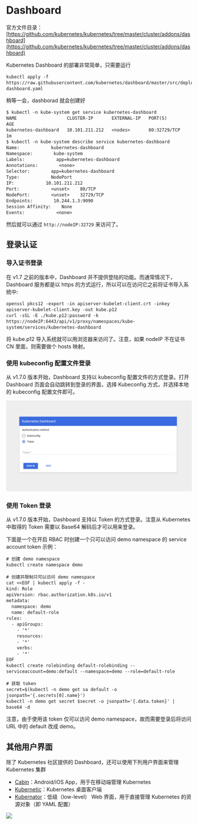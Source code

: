 # Dashboard

 官方文件目录：[https://github.com/kubernetes/kubernetes/tree/master/cluster/addons/dashboard](https://github.com/kubernetes/kubernetes/tree/master/cluster/addons/dashboard)

 Kubernetes Dashboard 的部署非常简单，只需要运行

```text
kubectl apply -f https://raw.githubusercontent.com/kubernetes/dashboard/master/src/deploy/recommended/kubernetes-dashboard.yaml
```

 稍等一会，dashborad 就会创建好

```text
$ kubectl -n kube-system get service kubernetes-dashboard
NAME                   CLUSTER-IP       EXTERNAL-IP   PORT(S)        AGE
kubernetes-dashboard   10.101.211.212   <nodes>       80:32729/TCP   1m
$ kubectl -n kube-system describe service kubernetes-dashboard
Name:            kubernetes-dashboard
Namespace:        kube-system
Labels:            app=kubernetes-dashboard
Annotations:        <none>
Selector:        app=kubernetes-dashboard
Type:            NodePort
IP:            10.101.211.212
Port:            <unset>    80/TCP
NodePort:        <unset>    32729/TCP
Endpoints:        10.244.1.3:9090
Session Affinity:    None
Events:            <none>
```

 然后就可以通过 `http://nodeIP:32729` 来访问了。

## 登录认证 <a id="deng-lu-ren-zheng"></a>

### 导入证书登录 <a id="dao-ru-zheng-shu-deng-lu"></a>

在 v1.7 之前的版本中，Dashboard 并不提供登陆的功能。而通常情况下，Dashboard 服务都是以 https 的方式运行，所以可以在访问它之前将证书导入系统中:

```text
openssl pkcs12 -export -in apiserver-kubelet-client.crt -inkey apiserver-kubelet-client.key -out kube.p12
curl -sSL -E ./kube.p12:password -k https://nodeIP:6443/api/v1/proxy/namespaces/kube-system/services/kubernetes-dashboard
```

 将 kube.p12 导入系统就可以用浏览器来访问了。注意，如果 nodeIP 不在证书 CN 里面，则需要做个 hosts 映射。

### 使用 kubeconfig 配置文件登录 <a id="shi-yong-kubeconfig-pei-zhi-wen-jian-deng-lu"></a>

从 v1.7.0 版本开始，Dashboard 支持以 kubeconfig 配置文件的方式登录。打开 Dashboard 页面会自动跳转到登录的界面，选择 Kubeconfig 方式，并选择本地的 kubeconfig 配置文件即可。

![](../.gitbook/assets/image%20%28143%29.png)

### 使用 Token 登录 <a id="shi-yong-token-deng-lu"></a>

从 v1.7.0 版本开始，Dashboard 支持以 Token 的方式登录。注意从 Kubernetes 中取得的 Token 需要以 Base64 解码后才可以用来登录。

下面是一个在开启 RBAC 时创建一个只可以访问 demo namespace 的 service account token 示例：

```text
# 创建 demo namespace
kubectl create namespace demo
​
# 创建并限制只可以访问 demo namespace
cat <<EOF | kubectl apply -f -
kind: Role
apiVersion: rbac.authorization.k8s.io/v1
metadata:
  namespace: demo
  name: default-role
rules:
  - apiGroups:
    - '*'
    resources:
    - '*'
    verbs:
    - '*'
EOF
kubectl create rolebinding default-rolebinding --serviceaccount=demo:default --namespace=demo --role=default-role
​
# 获取 token
secret=$(kubectl -n demo get sa default -o jsonpath='{.secrets[0].name}')
kubectl -n demo get secret $secret -o jsonpath='{.data.token}' | base64 -d
```

注意，由于使用该 token 仅可以访问 demo namespace，故而需要登录后将访问 URL 中的 default 改成 demo。

## 其他用户界面 <a id="qi-ta-yong-hu-jie-mian"></a>

除了 Kubernetes 社区提供的 Dashboard，还可以使用下列用户界面来管理 Kubernetes 集群

* ​[Cabin](https://github.com/bitnami-labs/cabin)：Android/iOS App，用于在移动端管理 Kubernetes
* ​[Kubernetic](http://kubernetic.com/)：Kubernetes 桌面客户端
* ​[Kubernator](https://github.com/smpio/kubernator)：低级（low-level） Web 界面，用于直接管理 Kubernetes 的资源对象（即 YAML 配置）

![](https://blobscdn.gitbook.com/v0/b/gitbook-28427.appspot.com/o/assets%2F-LDAOok5ngY4pc1lEDes%2F-LM_rqip-tinVoiFZE0I%2F-LM_s-Yjn7u2bhCLgul5%2Fkubernator.png?generation=1537159999507518&alt=media)

